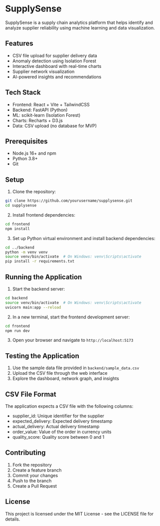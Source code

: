 # SupplySense

SupplySense is a supply chain analytics platform that helps identify and analyze supplier reliability using machine learning and data visualization.

## Features

- CSV file upload for supplier delivery data
- Anomaly detection using Isolation Forest
- Interactive dashboard with real-time charts
- Supplier network visualization
- AI-powered insights and recommendations

## Tech Stack

- Frontend: React + Vite + TailwindCSS
- Backend: FastAPI (Python)
- ML: scikit-learn (Isolation Forest)
- Charts: Recharts + D3.js
- Data: CSV upload (no database for MVP)

## Prerequisites

- Node.js 16+ and npm
- Python 3.8+
- Git

## Setup

1. Clone the repository:
```bash
git clone https://github.com/yourusername/supplysense.git
cd supplysense
```

2. Install frontend dependencies:
```bash
cd frontend
npm install
```

3. Set up Python virtual environment and install backend dependencies:
```bash
cd ../backend
python -m venv venv
source venv/bin/activate  # On Windows: venv\Scripts\activate
pip install -r requirements.txt
```

## Running the Application

1. Start the backend server:
```bash
cd backend
source venv/bin/activate  # On Windows: venv\Scripts\activate
uvicorn main:app --reload
```

2. In a new terminal, start the frontend development server:
```bash
cd frontend
npm run dev
```

3. Open your browser and navigate to `http://localhost:5173`

## Testing the Application

1. Use the sample data file provided in `backend/sample_data.csv`
2. Upload the CSV file through the web interface
3. Explore the dashboard, network graph, and insights

## CSV File Format

The application expects a CSV file with the following columns:
- supplier_id: Unique identifier for the supplier
- expected_delivery: Expected delivery timestamp
- actual_delivery: Actual delivery timestamp
- order_value: Value of the order in currency units
- quality_score: Quality score between 0 and 1

## Contributing

1. Fork the repository
2. Create a feature branch
3. Commit your changes
4. Push to the branch
5. Create a Pull Request

## License

This project is licensed under the MIT License - see the LICENSE file for details.
